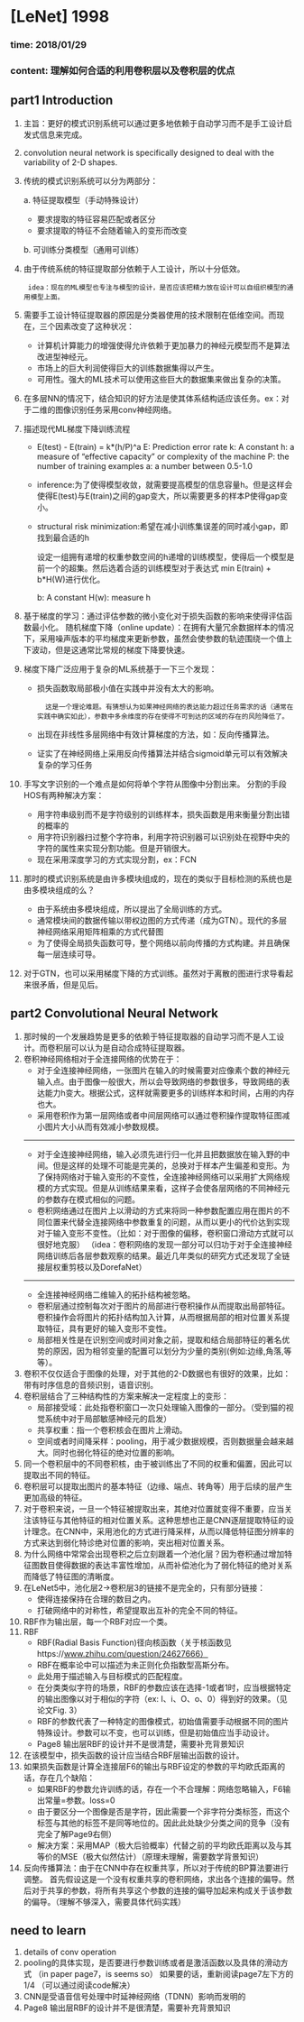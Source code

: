 # [LeNet] 1998
### time: 2018/01/29
### content: 理解如何合适的利用卷积层以及卷积层的优点

## part1 Introduction
1. 主旨：更好的模式识别系统可以通过更多地依赖于自动学习而不是手工设计启发式信息来完成。
1. convolution neural network is specifically designed to deal with the variability of 2-D shapes.
2. 传统的模式识别系统可以分为两部分：

    a. 特征提取模型（手动特殊设计）

    * 要求提取的特征容易匹配或者区分
    * 要求提取的特征不会随着输入的变形而改变

    b. 可训练分类模型（通用可训练）
3. 由于传统系统的特征提取部分依赖于人工设计，所以十分低效。
    
        idea：现在的ML模型也专注与模型的设计，是否应该把精力放在设计可以自组织模型的通用模型上面。
5. 需要手工设计特征提取器的原因是分类器使用的技术限制在低维空间。而现在，三个因素改变了这种状况：
    * 计算机计算能力的增强使得允许依赖于更加暴力的神经元模型而不是算法改进型神经元。
    * 市场上的巨大利润使得巨大的训练数据集得以产生。
    * 可用性。强大的ML技术可以使用这些巨大的数据集来做出复杂的决策。
6. 在多层NN的情况下，结合知识的好方法是使其体系结构适应该任务。ex：对于二维的图像识别任务采用conv神经网络。
7. 描述现代ML梯度下降训练流程
    * E(test) - E(train) = k*(h/P)^a
    E: Prediction error rate
    k: A constant
    h: a measure of “effective capacity” or complexity of the machine
    P: the number of training examples
    a: a number between 0.5-1.0
    * inference:为了使得模型收敛，就需要提高模型的信息容量h。但是这样会使得E(test)与E(train)之间的gap变大，所以需要更多的样本P使得gap变小。
    * structural risk minimization:希望在减小训练集误差的同时减小gap，即找到最合适的h

        设定一组拥有递增的权重参数空间的h递增的训练模型，使得后一个模型是前一个的超集。然后选着合适的训练模型对于表达式
        min E(train) + b*H(W)进行优化。

        b:      A constant
        H(w):   measure h
8. 基于梯度的学习：通过评估参数的微小变化对于损失函数的影响来使得评估函数最小化。
    随机梯度下降（online update）：在拥有大量冗余数据样本的情况下，采用噪声版本的平均梯度来更新参数，虽然会使参数的轨迹围绕一个值上下波动，但是这通常比常规的梯度下降要快速。
9. 梯度下降广泛应用于复杂的ML系统基于一下三个发现：
    * 损失函数取局部极小值在实践中并没有太大的影响。

            这是一个理论难题。有猜想认为如果神经网络的表达能力超过任务需求的话（通常在实践中确实如此），参数中多余维度的存在使得不可到达的区域的存在的风险降低了。
    * 出现在非线性多层网络中有效计算梯度的方法，如：反向传播算法。
    * 证实了在神经网络上采用反向传播算法并结合sigmoid单元可以有效解决复杂的学习任务
10. 手写文字识别的一个难点是如何将单个字符从图像中分割出来。
    分割的手段HOS有两种解决方案：
    * 用字符串级别而不是字符级别的训练样本，损失函数是用来衡量分割出错的概率的
    * 用字符识别器扫过整个字符串，利用字符识别器可以识别处在视野中央的字符的属性来实现分割功能。但是开销很大。
    * 现在采用深度学习的方式实现分割，ex：FCN
11. 那时的模式识别系统是由许多模块组成的，现在的类似于目标检测的系统也是由多模块组成的么？
    * 由于系统由多模块组成，所以提出了全局训练的方式。 
    * 通常模块间的数据传输以带权边图的方式传递（成为GTN）。现代的多层神经网络采用矩阵相乘的方式代替图
    * 为了使得全局损失函数可导，整个网络以前向传播的方式构建。并且确保每一层连续可导。
12. 对于GTN，也可以采用梯度下降的方式训练。虽然对于离散的图进行求导看起来很矛盾，但是见后。


## part2 Convolutional Neural Network
1. 那时候的一个发展趋势是更多的依赖于特征提取器的自动学习而不是人工设计。而卷积层可以认为是自动合成特征提取器。
2. 卷积神经网络相对于全连接网络的优势在于：
    * 对于全连接神经网络，一张图片在输入的时候需要对应像素个数的神经元输入点。由于图像一般很大，所以会导致网络的参数很多，导致网络的表达能力h变大。根据公式，这样就需要更多的训练样本和时间，占用的内存也大。
    * 采用卷积作为第一层网络或者中间层网络可以通过卷积操作提取特征图减小图片大小从而有效减小参数规模。
    -------
    * 对于全连接神经网络，输入必须先进行归一化并且把数据放在输入野的中间。但是这样的处理不可能是完美的，总换对于样本产生偏差和变形。为了保持网络对于输入变形的不变性，全连接神经网络可以采用扩大网络规模的方式实现。但是从训练结果来看，这样子会使各层网络的不同神经元的参数存在模式相似的问题。
    * 卷积网络通过在图片上以滑动的方式来将同一种参数配置应用在图片的不同位置来代替全连接网络中参数重复的问题，从而以更小的代价达到实现对于输入变形不变性。（比如：对于图像的偏移，卷积窗口滑动方式就可以很好地克服）
    （idea：卷积网络的发现一部分可以归功于对于全连接神经网络训练后各层参数观察的结果。最近几年类似的研究方式还发现了全链接层权重剪枝以及DorefaNet）
    -------
    * 全连接神经网络二维输入的拓扑结构被忽略。
    * 卷积层通过控制每次对于图片的局部进行卷积操作从而提取出局部特征。卷积操作会将图片的拓扑结构加入计算，从而根据局部的相对位置关系提取特征，具有更好的输入变形不变性。
    * 局部相关性是在识别空间或时间对象之前，提取和结合局部特征的著名优势的原因，因为相邻变量的配置可以划分为少量的类别(例如:边缘,角落,等等）。
3.  卷积不仅仅适合于图像的处理，对于其他的2-D数据也有很好的效果，比如：带有时序信息的音频识别，语音识别。
4.  卷积层结合了三种结构性的方案来解决一定程度上的变形：
    * 局部接受域：此处指卷积窗口一次只处理输入图像的一部分。（受到猫的视觉系统中对于局部敏感神经元的启发）
    * 共享权重：指一个卷积核会在图片上滑动。
    * 空间或者时间降采样：pooling，用于减少数据规模，否则数据量会越来越大。同时也弱化特征的绝对位置的影响。
5. 同一个卷积层中的不同卷积核，由于被训练出了不同的权重和偏置，因此可以提取出不同的特征。
6. 卷积层可以提取出图片的基本特征（边缘、端点、转角等）用于后续的层产生更加高级的特征。
7. 对于卷积来说，一旦一个特征被提取出来，其绝对位置就变得不重要，应当关注该特征与其他特征的相对位置关系。这种思想也正是CNN逐层提取特征的设计理念。在CNN中，采用池化的方式进行降采样，从而以降低特征图分辨率的方式来达到弱化特诊绝对位置的影响，突出相对位置关系。
8. 为什么网络中常常会出现卷积之后立刻跟着一个池化层？因为卷积通过增加特征图数目使得数据的表达丰富性增加，从而补偿池化为了弱化特征的绝对关系而降低了特征图的清晰度。
9. 在LeNet5中，池化层2->卷积层3的链接不是完全的，只有部分链接：
    * 使得连接保持在合理的数目之内。
    * 打破网络中的对称性，希望提取出互补的完全不同的特征。
10. RBF作为输出层，每一个RBF对应一个类。
11. RBF
    * RBF(Radial Basis Function)径向核函数（关于核函数见https://www.zhihu.com/question/24627666）
    * RBF在概率论中可以描述为未正则化负指数型高斯分布。
    * 此处用于描述输入与目标模式的匹配程度。
    * 在分类类似字符的场景，RBF的参数应该在选择-1或者1时，应当根据特定的输出图像以对于相似的字符（ex: I、i、O、o、0）得到好的效果。（见论文Fig. 3）
    * RBF的参数代表了一种特定的图像模式，初始值需要手动根据不同的图片特殊设计。参数可以不变，也可以训练，但是初始值应当手动设计。
    * Page8 输出层RBF的设计并不是很清楚，需要补充背景知识
12. 在该模型中，损失函数的设计应当结合RBF层输出函数的设计。
13. 如果损失函数是计算全连接层F6的输出与RBF设定的参数的平均欧氏距离的话，存在几个缺陷：
    * 如果RBF的参数允许训练的话，存在一个不合理解：网络忽略输入，F6输出常量=参数。loss=0
    * 由于要区分一个图像是否是字符，因此需要一个非字符分类标签，而这个标签与其他的标签不是同等地位的。因此此处缺少分类之间的竞争（没有完全了解Page9右侧）
    * 解决方案：采用MAP（极大后验概率）代替之前的平均欧氏距离以及与其等价的MSE（极大似然估计）（原理未理解，需要数学背景知识）
14. 反向传播算法：由于在CNN中存在权重共享，所以对于传统的BP算法要进行调整。
    首先假设这是一个没有权重共享的卷积网络，求出各个连接的偏导。然后对于共享的参数，将所有共享这个参数的连接的偏导加起来构成关于该参数的偏导。（理解不够深入，需要具体代码实践）

## need to learn
1. details of conv operation
2. pooling的具体实现，是否要进行参数训练或者是激活函数以及具体的滑动方式 （in paper page7，is seems so）
如果要的话，重新阅读page7左下方的1/4  （可以通过阅读code解决）
3. CNN是受语音信号处理中时延神经网络（TDNN）影响而发明的
4. Page8 输出层RBF的设计并不是很清楚，需要补充背景知识
